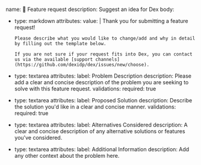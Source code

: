 name: 🚀 Feature request
description: Suggest an idea for Dex
body:
- type: markdown
  attributes:
    value: |
      Thank you for submitting a feature request!

      Please describe what you would like to change/add and why in detail by filling out the template below.

      If you are not sure if your request fits into Dex, you can contact us via the available [support channels](https://github.com/dexidp/dex/issues/new/choose).
- type: textarea
  attributes:
    label: Problem Description
    description: Please add a clear and concise description of the problem you are seeking to solve with this feature request.
  validations:
    required: true
- type: textarea
  attributes:
    label: Proposed Solution
    description: Describe the solution you'd like in a clear and concise manner.
  validations:
    required: true
- type: textarea
  attributes:
    label: Alternatives Considered
    description: A clear and concise description of any alternative solutions or features you've considered.
- type: textarea
  attributes:
    label: Additional Information
    description: Add any other context about the problem here.
